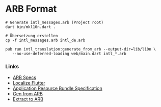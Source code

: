 # ARB Format

    # Generate intl_messages.arb (Project root)
    dart bin/mkl10n.dart .
    
    # Übersetzung erstellen
    cp -f intl_messages.arb intl_de.arb
    
    pub run intl_translation:generate_from_arb --output-dir=lib/l10n \
       --no-use-deferred-loading web/main.dart intl_*.arb 
    
    
### Links

   - [ARB Specs](https://github.com/googlei18n/app-resource-bundle/wiki/ApplicationResourceBundleSpecification)
   - [Localize Flutter](https://proandroiddev.com/flutter-localization-step-by-step-30f95d06018d)    
   - [Application Resource Bundle Specification](https://github.com/googlei18n/app-resource-bundle/wiki/ApplicationResourceBundleSpecification)
   - [Gen from ARB](https://github.com/dart-lang/intl_translation/blob/master/bin/generate_from_arb.dart)
   - [Extract to ARB](https://github.com/dart-lang/intl_translation/blob/master/bin/extract_to_arb.dart)